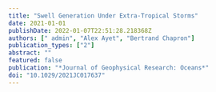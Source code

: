 ```yaml
---
title: "Swell Generation Under Extra-Tropical Storms"
date: 2021-01-01
publishDate: 2022-01-07T22:51:28.218368Z
authors: [" admin", "Alex Ayet", "Bertrand Chapron"]
publication_types: ["2"]
abstract: ""
featured: false
publication: "*Journal of Geophysical Research: Oceans*"
doi: "10.1029/2021JC017637"
---
```


